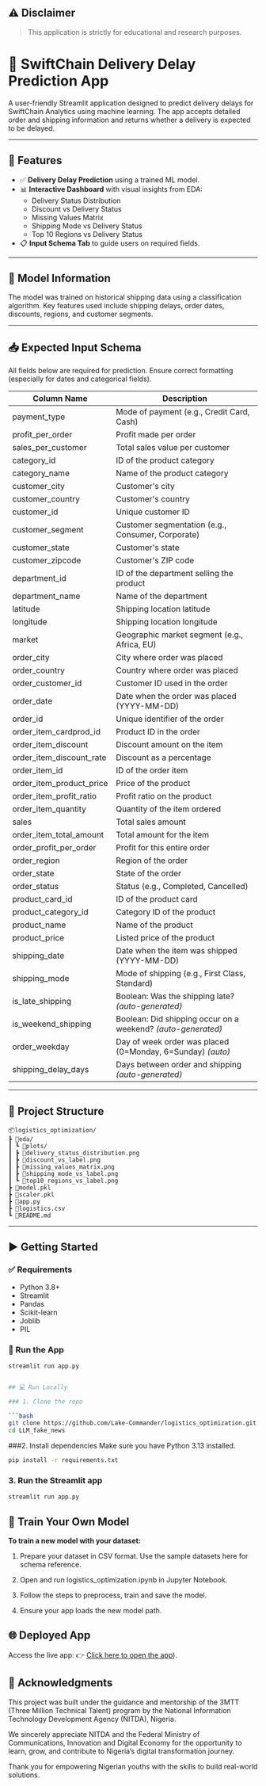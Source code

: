 ## ⚠️ Disclaimer
> This application is strictly for educational and research purposes.

# 🚚 SwiftChain Delivery Delay Prediction App

A user-friendly Streamlit application designed to predict delivery delays for SwiftChain Analytics using machine learning. The app accepts detailed order and shipping information and returns whether a delivery is expected to be delayed.

---

## 📌 Features

- ✅ **Delivery Delay Prediction** using a trained ML model.
- 📊 **Interactive Dashboard** with visual insights from EDA:
  - Delivery Status Distribution
  - Discount vs Delivery Status
  - Missing Values Matrix
  - Shipping Mode vs Delivery Status
  - Top 10 Regions vs Delivery Status
- 📋 **Input Schema Tab** to guide users on required fields.

---

## 🧠 Model Information

The model was trained on historical shipping data using a classification algorithm. Key features used include shipping delays, order dates, discounts, regions, and customer segments.

---

## 📥 Expected Input Schema

All fields below are required for prediction. Ensure correct formatting (especially for dates and categorical fields).

| Column Name                 | Description                                                   |
|----------------------------|---------------------------------------------------------------|
| payment_type               | Mode of payment (e.g., Credit Card, Cash)                     |
| profit_per_order           | Profit made per order                                         |
| sales_per_customer         | Total sales value per customer                                |
| category_id                | ID of the product category                                    |
| category_name              | Name of the product category                                  |
| customer_city              | Customer's city                                               |
| customer_country           | Customer's country                                            |
| customer_id                | Unique customer ID                                            |
| customer_segment           | Customer segmentation (e.g., Consumer, Corporate)             |
| customer_state             | Customer's state                                              |
| customer_zipcode           | Customer's ZIP code                                           |
| department_id              | ID of the department selling the product                      |
| department_name            | Name of the department                                        |
| latitude                   | Shipping location latitude                                    |
| longitude                  | Shipping location longitude                                   |
| market                     | Geographic market segment (e.g., Africa, EU)                 |
| order_city                 | City where order was placed                                   |
| order_country              | Country where order was placed                                |
| order_customer_id          | Customer ID used in the order                                 |
| order_date                 | Date when the order was placed (YYYY-MM-DD)                   |
| order_id                   | Unique identifier of the order                                |
| order_item_cardprod_id     | Product ID in the order                                       |
| order_item_discount        | Discount amount on the item                                   |
| order_item_discount_rate   | Discount as a percentage                                      |
| order_item_id              | ID of the order item                                          |
| order_item_product_price   | Price of the product                                          |
| order_item_profit_ratio    | Profit ratio on the product                                   |
| order_item_quantity        | Quantity of the item ordered                                  |
| sales                      | Total sales amount                                            |
| order_item_total_amount    | Total amount for the item                                     |
| order_profit_per_order     | Profit for this entire order                                  |
| order_region               | Region of the order                                           |
| order_state                | State of the order                                            |
| order_status               | Status (e.g., Completed, Cancelled)                           |
| product_card_id            | ID of the product card                                        |
| product_category_id        | Category ID of the product                                    |
| product_name               | Name of the product                                           |
| product_price              | Listed price of the product                                   |
| shipping_date              | Date when the item was shipped (YYYY-MM-DD)                   |
| shipping_mode              | Mode of shipping (e.g., First Class, Standard)                |
| is_late_shipping           | Boolean: Was the shipping late? *(auto-generated)*            |
| is_weekend_shipping        | Boolean: Did shipping occur on a weekend? *(auto-generated)*  |
| order_weekday              | Day of week order was placed (0=Monday, 6=Sunday) *(auto)*    |
| shipping_delay_days        | Days between order and shipping *(auto-generated)*            |

---

## 📁 Project Structure

```
📦logistics_optimization/
┣ 📂eda/
┃ ┗ 📂plots/
┃ ┣ 📜delivery_status_distribution.png
┃ ┣ 📜discount_vs_label.png
┃ ┣ 📜missing_values_matrix.png
┃ ┣ 📜shipping_mode_vs_label.png
┃ ┗ 📜top10_regions_vs_label.png
┣ 📜model.pkl
┣ 📜scaler.pkl
┣ 📜app.py
┣ 📜logistics.csv
┗ 📜README.md
```

---

## ▶️ Getting Started

### ✅ Requirements

- Python 3.8+
- Streamlit
- Pandas
- Scikit-learn
- Joblib
- PIL

### 🚀 Run the App

```bash
streamlit run app.py


## 💻 Run Locally

### 1. Clone the repo

```bash
git clone https://github.com/Lake-Commander/logistics_optimization.git
cd LLM_fake_news
```

###2. Install dependencies
Make sure you have Python 3.13 installed.
```bash
pip install -r requirements.txt
```

### 3. Run the Streamlit app
```bash
streamlit run app.py
```

## 🧪 Train Your Own Model
**To train a new model with your dataset:**

1. Prepare your dataset in CSV format. Use the sample datasets here for schema reference.

2. Open and run logistics_optimization.ipynb in Jupyter Notebook.

3. Follow the steps to preprocess, train and save the model.

4. Ensure your app loads the new model path.

## 🌐 Deployed App
Access the live app:
👉 [Click here to open the app](https://logisticsoptimization.streamlit.app/)).

## 🙏 Acknowledgments
This project was built under the guidance and mentorship of the 3MTT (Three Million Technical Talent) program by the National Information Technology Development Agency (NITDA), Nigeria.

We sincerely appreciate NITDA and the Federal Ministry of Communications, Innovation and Digital Economy for the opportunity to learn, grow, and contribute to Nigeria’s digital transformation journey.

Thank you for empowering Nigerian youths with the skills to build real-world solutions.




